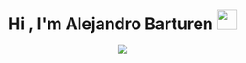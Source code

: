  <h1 align="center"><b>Hi , I'm Alejandro Barturen </b><img src="https://media.giphy.com/media/hvRJCLFzcasrR4ia7z/giphy.gif" width="35"></h1>
 
<p align="center">
 <a href="https://github.com/DenverCoder1/readme-typing-svg"><img src="https://readme-typing-svg.herokuapp.com?font=Time+New+Roman&color=cyan&size=25&center=true&vCenter=true&width=600&height=100&lines=Alejandro+Nicolas+Barturen+Guzman..;Software+Engineer+Student;Back-end+Newbie;Active+Learner;Excited+to+learn+new+stuffs,;and+work+with+you..<3"></a>
</p>


<br>
